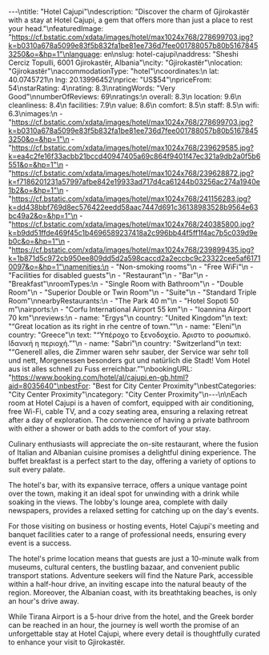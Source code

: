 ---\ntitle: "Hotel Cajupi"\ndescription: "Discover the charm of Gjirokastër with a stay at Hotel Cajupi, a gem that offers more than just a place to rest your head."\nfeaturedImage: "https://cf.bstatic.com/xdata/images/hotel/max1024x768/278699703.jpg?k=b0310a678a5099e83f5b832fa1be81ee736d7fee001788057b80b51678453250&o=&hp=1"\nlanguage: en\nslug: hotel-cajupi\naddress: "Sheshi Cerciz Topulli, 6001 Gjirokastër, Albania"\ncity: "Gjirokastër"\nlocation: "Gjirokastër"\naccommodationType: "hotel"\ncoordinates:\n  lat: 40.0745721\n  lng: 20.13996452\nprice: "US$54"\npriceFrom: 54\nstarRating: 4\nrating: 8.3\nratingWords: "Very Good"\nnumberOfReviews: 69\nratings:\n  overall: 8.3\n  location: 9.6\n  cleanliness: 8.4\n  facilities: 7.9\n  value: 8.6\n  comfort: 8.5\n  staff: 8.5\n  wifi: 6.3\nimages:\n  - "https://cf.bstatic.com/xdata/images/hotel/max1024x768/278699703.jpg?k=b0310a678a5099e83f5b832fa1be81ee736d7fee001788057b80b51678453250&o=&hp=1"\n  - "https://cf.bstatic.com/xdata/images/hotel/max1024x768/239629585.jpg?k=ea4c2fe16f33acbb21bccd40947405a69c864f9401f47ec321a9db2a0f5b6551&o=&hp=1"\n  - "https://cf.bstatic.com/xdata/images/hotel/max1024x768/239628872.jpg?k=f7186201231a57997afbe842e19933ad717d4ca61244b03256ac274a1940e1b2&o=&hp=1"\n  - "https://cf.bstatic.com/xdata/images/hotel/max1024x768/241156283.jpg?k=dd438bbf769d8ec576422eedd58aac7447d691c36138983528b9564e63bc49a2&o=&hp=1"\n  - "https://cf.bstatic.com/xdata/images/hotel/max1024x768/240385800.jpg?k=b9dd51ffde469f45c1b4696589237418a2c996bb44f5ff1f4ac7b5c039d9eb0c&o=&hp=1"\n  - "https://cf.bstatic.com/xdata/images/hotel/max1024x768/239899435.jpg?k=1b871d5c972cb950ee809dd5d2a598caccd2a2eccbc9c23322cee5af61710097&o=&hp=1"\namenities:\n  - "Non-smoking rooms"\n  - "Free WiFi"\n  - "Facilities for disabled guests"\n  - "Restaurant"\n  - "Bar"\n  - "Breakfast"\nroomTypes:\n  - "Single Room with Bathroom"\n  - "Double Room"\n  - "Superior Double or Twin Room"\n  - "Suite"\n  - "Standard Triple Room"\nnearbyRestaurants:\n  - "The Park 40 m"\n  - "Hotel Sopoti 50 m"\nairports:\n  - "Corfu International Airport 55 km"\n  - "Ioannina Airport 70 km"\nreviews:\n  - name: "Ergys"\n    country: "United Kingdom"\n    text: "“Great location as its right in rhe centre of town.”"\n  - name: "Eleni"\n    country: "Greece"\n    text: "“Υπέροχο το ξενοδοχείο. Άριστο το ροσωπικό. Ιδανική η περιοχή.”"\n  - name: "Sabri"\n    country: "Switzerland"\n    text: "“Generell alles, die Zimmer waren sehr sauber, der Service war sehr toll und nett, Morgenessen besonders gut und natürlich die Stadt! Vom Hotel aus ist alles schnell zu Fuss erreichbar.”"\nbookingURL: "https://www.booking.com/hotel/al/cajupi.en-gb.html?aid=8035640"\nbestFor: "Best for City Center Proximity"\nbestCategories: "City Center Proximity"\ncategory: "City Center Proximity"\n---\n\nEach room at Hotel Cajupi is a haven of comfort, equipped with air conditioning, free Wi-Fi, cable TV, and a cozy seating area, ensuring a relaxing retreat after a day of exploration. The convenience of having a private bathroom with either a shower or bath adds to the comfort of your stay.

Culinary enthusiasts will appreciate the on-site restaurant, where the fusion of Italian and Albanian cuisine promises a delightful dining experience. The buffet breakfast is a perfect start to the day, offering a variety of options to suit every palate.

The hotel's bar, with its expansive terrace, offers a unique vantage point over the town, making it an ideal spot for unwinding with a drink while soaking in the views. The lobby's lounge area, complete with daily newspapers, provides a relaxed setting for catching up on the day's events.

For those visiting on business or hosting events, Hotel Cajupi's meeting and banquet facilities cater to a range of professional needs, ensuring every event is a success.

The hotel's prime location means that guests are just a 10-minute walk from museums, cultural centers, the bustling bazaar, and convenient public transport stations. Adventure seekers will find the Nature Park, accessible within a half-hour drive, an inviting escape into the natural beauty of the region. Moreover, the Albanian coast, with its breathtaking beaches, is only an hour's drive away.

While Tirana Airport is a 5-hour drive from the hotel, and the Greek border can be reached in an hour, the journey is well worth the promise of an unforgettable stay at Hotel Cajupi, where every detail is thoughtfully curated to enhance your visit to Gjirokastër.